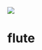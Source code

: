 ![](https://circleci.com/gh/kyleramirez/flute.svg?style=shield&circle-token=f96dcd523b80bba77a924ec8d293eb47c0934bd5)

# flute
